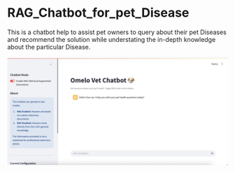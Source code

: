 # RAG_Chatbot_for_pet_Disease
This is a chatbot help to assist pet owners to query about their pet Diseases and recommend the solution while understating the in-depth knowledge about the particular Disease.

![Pet Disease Chatbot Screenshot](images/image1.png)